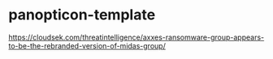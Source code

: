 # panopticon-template

https://cloudsek.com/threatintelligence/axxes-ransomware-group-appears-to-be-the-rebranded-version-of-midas-group/

